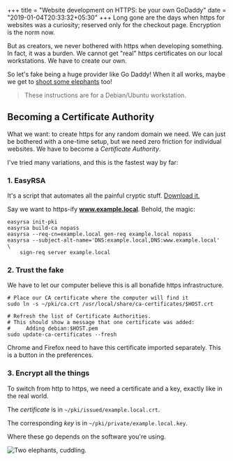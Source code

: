 +++
title = "Website development on HTTPS: be your own GoDaddy"
date = "2019-01-04T20:33:32+05:30"
+++
Long gone are the days when https for websites was a curiosity; reserved only for the checkout page. Encryption is the norm now.
<!--more-->

But as creators, we never bothered with https when developing something.
In fact, it was a burden. We cannot get "real" https certificates on our
local workstations. We have to create our own.

So let's fake being a huge provider like Go Daddy! When it all works,
maybe we get to [shoot some elephants](https://gawker.com/5787676/meet-godaddys-ridiculous-elephant-killing-ceo) too!

> These instructions are for a Debian/Ubuntu workstation.

## Becoming a Certificate Authority

What we want: to create https for any random domain we need. We can just be
bothered with a one-time setup, but we need zero friction for individual
websites. We have to become a _Certificate Authority_.

I've tried many variations, and this is the fastest way by far:

### 1. EasyRSA

It's a script that automates all the painful cryptic stuff. [Download it.](https://github.com/OpenVPN/easy-rsa/releases)

Say we want to https-ify **www.example.local**. Behold, the magic:

```
easyrsa init-pki
easyrsa build-ca nopass
easyrsa --req-cn=example.local gen-req example.local nopass
easyrsa --subject-alt-name='DNS:example.local,DNS:www.example.local'  \
    sign-req server example.local
```

### 2. Trust the fake

We have to let our computer believe this is all bonafide https infrastructure.

```
# Place our CA certificate where the computer will find it
sudo ln -s ~/pki/ca.crt /usr/local/share/ca-certificates/$HOST.crt

# Refresh the list of Certificate Authorities.
# This should show a message that one certificate was added:
#     Adding debian:$HOST.pem
sudo update-ca-certificates --fresh
```

Chrome and Firefox need to have this certificate imported separately. This is a button in the preferences.

### 3. Encrypt all the things

To switch from http to https, we need a certificate and a key, exactly
like in the real world.

The *certificate* is in `~/pki/issued/example.local.crt`.

The corresponding *key* is in `~/pki/private/example.local.key`.

Where these go depends on the software you're using.

![Two elephants, cuddling.][1]

[1]: /img/portfolio/baby-elephants-3545047_1280.jpg
